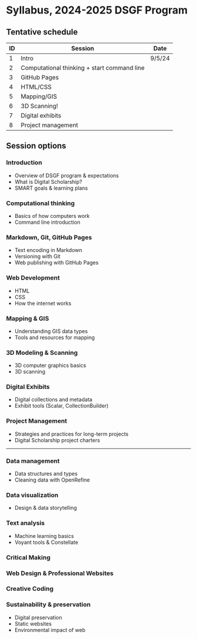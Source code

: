 # Syllabus, 2024-2025 DSGF Program

## Tentative schedule

| ID  | Session                                     | Date   |
| --- | ------------------------------------------- | ------ |
| 1   | Intro                                       | 9/5/24 |
| 2   | Computational thinking + start command line |        |
| 3   | GitHub Pages                                |        |
| 4   | HTML/CSS                                    |        |
| 5   | Mapping/GIS                                 |        |
| 6   | 3D Scanning!                                |        |
| 7   | Digital exhibits                            |        |
| 8   | Project management                          |        |

## Session options

### Introduction
- Overview of DSGF program & expectations
- What is Digital Scholarship?
- SMART goals & learning plans

### Computational thinking
- Basics of how computers work
- Command line introduction

### Markdown, Git, GitHub Pages
- Text encoding in Markdown
- Versioning with Git
- Web publishing with GitHub Pages

### Web Development
- HTML
- CSS
- How the internet works

### Mapping & GIS
- Understanding GIS data types
- Tools and resources for mapping

### 3D Modeling & Scanning
- 3D computer graphics basics
- 3D scanning

### Digital Exhibits
- Digital collections and metadata
- Exhibit tools (Scalar, CollectionBuilder)

### Project Management
- Strategies and practices for long-term projects
- Digital Scholarship project charters

---

### Data management
- Data structures and types
- Cleaning data with OpenRefine

### Data visualization
- Design & data storytelling

### Text analysis
- Machine learning basics
- Voyant tools & Constellate

### Critical Making

### Web Design & Professional Websites

### Creative Coding

### Sustainability & preservation
- Digital preservation
- Static websites
- Environmental impact of web
